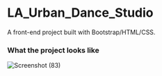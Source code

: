 # LA_Urban_Dance_Studio
A front-end project built with Bootstrap/HTML/CSS.

### What the project looks like



![Screenshot (83)](https://user-images.githubusercontent.com/68482221/115795134-579c8300-a39d-11eb-9093-e0f733a568fe.png)

